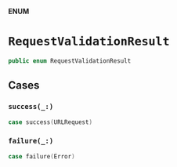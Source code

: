 **ENUM**

# `RequestValidationResult`

```swift
public enum RequestValidationResult
```

## Cases
### `success(_:)`

```swift
case success(URLRequest)
```

### `failure(_:)`

```swift
case failure(Error)
```
